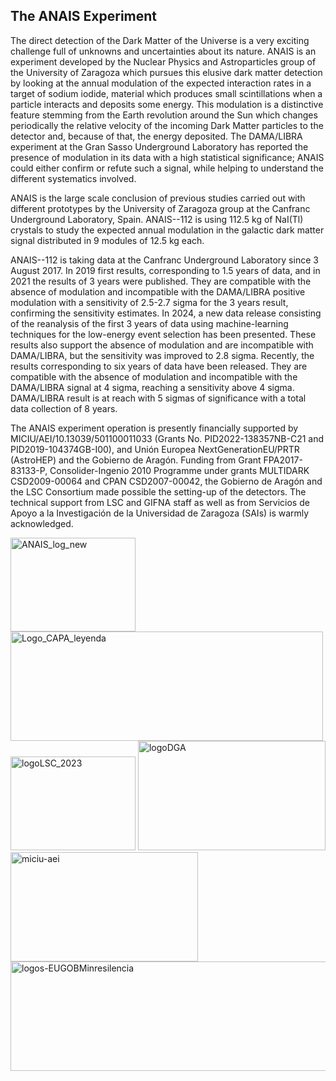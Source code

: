 ## The ANAIS Experiment

The direct detection of the Dark Matter of the Universe is a very exciting challenge full of unknowns and uncertainties about its nature. ANAIS is an experiment developed by the Nuclear Physics and Astroparticles group of the University of Zaragoza which pursues this elusive dark matter detection by looking at the annual modulation of the expected interaction rates in a target of sodium iodide, material which produces small scintillations when a particle interacts and deposits some energy. This modulation is a distinctive feature stemming from the Earth revolution around the Sun which changes periodically the relative velocity of the incoming Dark Matter particles to the detector and, because of that, the energy deposited. The DAMA/LIBRA experiment at the Gran Sasso Underground Laboratory has reported the presence of modulation in its data with a high statistical significance; ANAIS could either confirm or refute such a signal, while helping to understand the different systematics involved.

ANAIS is the large scale conclusion of previous studies carried out with different prototypes by the University of Zaragoza group at the Canfranc Underground Laboratory, Spain. ANAIS--112 is using 112.5 kg of NaI(Tl) crystals to study the expected annual modulation in the galactic dark matter signal distributed in 9 modules of 12.5 kg each.

ANAIS--112 is taking data at the Canfranc Underground Laboratory since 3 August 2017. In 2019 first results, corresponding to 1.5 years of data, and in 2021 the results of 3 years were published. They are compatible with the absence of modulation and incompatible with the DAMA/LIBRA positive modulation with a sensitivity of 2.5-2.7 sigma for the 3 years result, confirming the sensitivity estimates. In 2024, a new data release consisting of the reanalysis of the first 3 years of data using machine-learning techniques for the low-energy event selection has been presented. These results also support the absence of modulation and are incompatible with DAMA/LIBRA, but the sensitivity was improved to 2.8 sigma. Recently, the results corresponding to six years of data have been released. They are compatible with the absence of modulation and incompatible with the DAMA/LIBRA signal at 4 sigma, reaching a sensitivity above 4 sigma. DAMA/LIBRA result is at reach with 5 sigmas of significance with a total data collection of 8 years.

The ANAIS experiment operation is presently financially supported by MICIU/AEI/10.13039/501100011033 (Grants No. PID2022-138357NB-C21 and PID2019-104374GB-I00), and Unión Europea NextGenerationEU/PRTR (AstroHEP) and the Gobierno de Aragón. Funding from Grant FPA2017-83133-P, Consolider-Ingenio 2010 Programme under grants MULTIDARK CSD2009-00064 and CPAN CSD2007-00042, the Gobierno de Aragón and the LSC Consortium made possible the setting-up of the detectors. The technical support from LSC and GIFNA staff as well as from Servicios de Apoyo a la Investigación de la Universidad de Zaragoza (SAIs) is warmly acknowledged.

<img width="200" height="150" alt="ANAIS_log_new" src="https://github.com/user-attachments/assets/553b25d8-b1ba-4e6b-80b2-94535ad9b811" />
<img width="500" height="175" alt="Logo_CAPA_leyenda" src="https://github.com/user-attachments/assets/a3aade8c-4cd0-4a57-ad07-b8da7eea07a4" />
<img width="200" height="150" alt="logoLSC_2023" src="https://github.com/user-attachments/assets/8186490e-73f2-4e32-86a1-2067980a9492" />

<img width="300" height="175" alt="logoDGA" src="https://github.com/user-attachments/assets/cd3e1ab8-8c38-44cb-ad09-d92224b8d1ec" />
<img width="300" height="175" alt="miciu-aei" src="https://github.com/user-attachments/assets/eb222ad4-6757-4395-af96-b72b81723ea2" />
<img width="850" height="175" alt="logos-EUGOBMinresilencia" src="https://github.com/user-attachments/assets/c917cc2f-a4f4-440b-8d5f-df44d7f621b5" />
